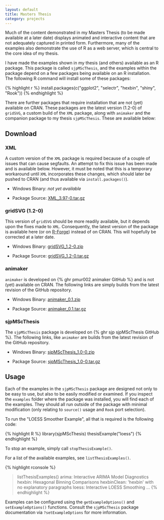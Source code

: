 ```yaml
---
layout: default
title: Masters Thesis
category: projects
---
```


Much of the content demonstrated in my Masters Thesis (to be made
available at a later date) displays animated and interactive content
that are not adequately captured in printed form. Furthermore, many of
the examples also demonstrate the use of R as a web server, which is
central to the core idea of my thesis.

I have made the examples shown in my thesis (and others) available as
an R package. This package is called `sjpMScThesis`, and the examples
within the package depend on a few packages being available on an R
installation. The following R command will install some of these
packages:

{% highlight r %}
install.packages(c("ggplot2", "selectr", "hexbin", "shiny", "Rook"))
{% endhighlight %}

There are further packages that require installation that are not
(yet) available on CRAN. These packages are the latest version (1.2-0)
of `gridSVG`, a custom build of the `XML` package, along with
`animaker` and the companion package to my thesis
`sjpMScThesis`. These are available below:

## Download

### XML

A custom version of the `XML` package is required because of a couple
of issues that can cause segfaults. An attempt to fix this issue has
been made and is available below. However, it must be noted that this
is a temporary workaround until `XML` incorporates these changes,
which should later be pushed to CRAN (and thus available via
`install.packages()`).

* Windows Binary: *not yet available*

* Package Source: [XML_3.97-0.tar.gz](/projects/msc-thesis/XML_3.97-0.tar.gz)

### gridSVG (1.2-0)

This version of `gridSVG` should be more readily available, but it
depends upon the fixes made to `XML`. Consequently, the latest version
of the package is available here (or on
[R-Forge](http://r-forge.r-project.org/R/?group_id=1025)) instead of
on CRAN. This will hopefully be corrected at a later date.

* Windows Binary: [gridSVG_1.2-0.zip](/projects/msc-thesis/gridSVG_1.2-0.zip)

* Package Source: [gridSVG_1.2-0.tar.gz](/projects/msc-thesis/gridSVG_1.2-0.tar.gz)

### animaker

`animaker` is developed on {% ghr pmur002 animaker GitHub %} and is
not (yet) available on CRAN. The following links are simply builds
from the latest revision of the GitHub repository.

* Windows Binary: [animaker_0.1.zip](/projects/msc-thesis/animaker_0.1.zip)

* Package Source: [animaker_0.1.tar.gz](/projects/msc-thesis/animaker_0.1.tar.gz)

### sjpMScThesis

The `sjpMScThesis` package is developed on {% ghr sjp sjpMScThesis GitHub %}. The following links, like `animaker` are builds from the
latest revision of the GitHub repository.

* Windows Binary: [sjpMScThesis_1.0-0.zip](/projects/msc-thesis/sjpMScThesis_1.0-0.zip)

* Package Source: [sjpMScThesis_1.0-0.tar.gz](/projects/msc-thesis/sjpMScThesis_1.0-0.tar.gz)

## Usage

Each of the examples in the `sjpMScThesis` package are designed not
only to be easy to use, but also to be easily modified or examined. If
you inspect the `examples` folder where the package was installed, you
will find each of the examples. They should all run outside of the
package with minimal modification (only relating to `source()` usage
and `Rook` port selection).

To run the "LOESS Smoother Example", all that is required is the
following code:

{% highlight R %}
library(sjpMScThesis)
thesisExample("loess")
{% endhighlight %}

To stop an example, simply call `stopThesisExample()`.

For a list of the available examples, see `listThesisExamples()`.

{% highlight rconsole %}
> listThesisExamples()
 arima: Interactive ARIMA Model Diagnostics
 hexbin: Hexagonal Binning Comparisons
 hexbinClean: 'hexbin' with no explanatory paragraphs
 loess: Interactive LOESS Smoothing
 ...
{% endhighlight %}

Examples can be configured using the `getExampleOptions()` and
`setExampleOptions()` functions. Consult the `sjpMScThesis` package
documentation via `?setExampleOptions` for more information.
